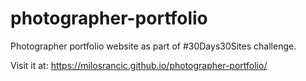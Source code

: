 # photographer-portfolio

Photographer portfolio website as part of #30Days30Sites challenge.

Visit it at: https://milosrancic.github.io/photographer-portfolio/
